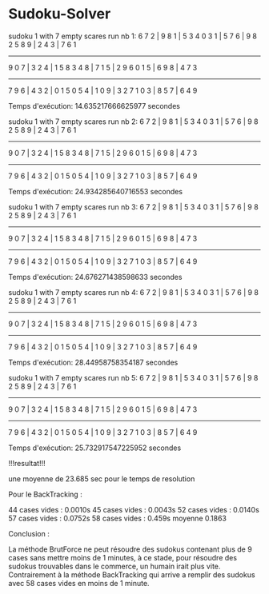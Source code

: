 # Sudoku-Solver
sudoku 1 with 7 empty scares run nb 1:
6 7 2  | 9 8 1  | 5 3 4
0 3 1  | 5 7 6  | 9 8 2
5 8 9  | 2 4 3  | 7 6 1
- - - - - - - - - - - -
9 0 7  | 3 2 4  | 1 5 8
3 4 8  | 7 1 5  | 2 9 6
0 1 5  | 6 9 8  | 4 7 3
- - - - - - - - - - - -
7 9 6  | 4 3 2  | 0 1 5
0 5 4  | 1 0 9  | 3 2 7
1 0 3  | 8 5 7  | 6 4 9

Temps d'exécution: 14.635217666625977 secondes

sudoku 1 with 7 empty scares run nb 2:
6 7 2  | 9 8 1  | 5 3 4
0 3 1  | 5 7 6  | 9 8 2
5 8 9  | 2 4 3  | 7 6 1
- - - - - - - - - - - -
9 0 7  | 3 2 4  | 1 5 8
3 4 8  | 7 1 5  | 2 9 6
0 1 5  | 6 9 8  | 4 7 3
- - - - - - - - - - - -
7 9 6  | 4 3 2  | 0 1 5
0 5 4  | 1 0 9  | 3 2 7
1 0 3  | 8 5 7  | 6 4 9

Temps d'exécution: 24.934285640716553 secondes

sudoku 1 with 7 empty scares run nb 3:
6 7 2  | 9 8 1  | 5 3 4
0 3 1  | 5 7 6  | 9 8 2
5 8 9  | 2 4 3  | 7 6 1
- - - - - - - - - - - -
9 0 7  | 3 2 4  | 1 5 8
3 4 8  | 7 1 5  | 2 9 6
0 1 5  | 6 9 8  | 4 7 3
- - - - - - - - - - - -
7 9 6  | 4 3 2  | 0 1 5
0 5 4  | 1 0 9  | 3 2 7
1 0 3  | 8 5 7  | 6 4 9

Temps d'exécution: 24.676271438598633 secondes

sudoku 1 with 7 empty scares run nb 4:
6 7 2  | 9 8 1  | 5 3 4
0 3 1  | 5 7 6  | 9 8 2
5 8 9  | 2 4 3  | 7 6 1
- - - - - - - - - - - -
9 0 7  | 3 2 4  | 1 5 8
3 4 8  | 7 1 5  | 2 9 6
0 1 5  | 6 9 8  | 4 7 3
- - - - - - - - - - - -
7 9 6  | 4 3 2  | 0 1 5
0 5 4  | 1 0 9  | 3 2 7
1 0 3  | 8 5 7  | 6 4 9

Temps d'exécution: 28.44958758354187 secondes

sudoku 1 with 7 empty scares run nb 5:
6 7 2  | 9 8 1  | 5 3 4
0 3 1  | 5 7 6  | 9 8 2
5 8 9  | 2 4 3  | 7 6 1
- - - - - - - - - - - -
9 0 7  | 3 2 4  | 1 5 8
3 4 8  | 7 1 5  | 2 9 6
0 1 5  | 6 9 8  | 4 7 3
- - - - - - - - - - - -
7 9 6  | 4 3 2  | 0 1 5
0 5 4  | 1 0 9  | 3 2 7
1 0 3  | 8 5 7  | 6 4 9

Temps d'exécution: 25.732917547225952 secondes

!!!resultat!!!

une moyenne de 23.685 sec pour le temps de resolution

Pour le BackTracking :

44 cases vides : 0.0010s
45 cases vides : 0.0043s
52 cases vides : 0.0140s
57 cases vides : 0.0752s
58 cases vides : 0.459s
moyenne 0.1863

Conclusion : 

La méthode BrutForce ne peut résoudre des sudokus contenant plus de 9 cases sans mettre moins de 1 minutes, à ce stade, pour résoudre des sudokus trouvables dans le commerce, un humain irait plus vite.
Contrairement à la méthode BackTracking qui arrive a remplir des sudokus avec 58 cases vides en moins de 1 minute.